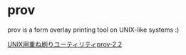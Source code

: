 # prov

prov is a form overlay printing tool on UNIX-like systems :)

[UNIX用重ね刷りユーティリティprov-2.2](https://youtu.be/BK_f7hZKD8Y)
